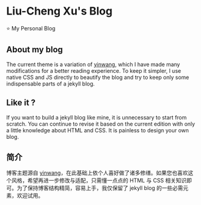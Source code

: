 # Liu-Cheng Xu's Blog
⭐️ My Personal Blog

## About my blog
The current theme is a variation of [yinwang](http://www.yinwang.org/), which I have made many modifications for a better reading experience.
To keep it simpler, I use native CSS and JS directly to beautify the blog and try to keep only some indispensable parts of a jekyll blog.

## Like it ?
If you want to build a jekyll blog like mine, it is unnecessary to start from scratch.
You can continue to revise it based on the current edition with only a little knowledge about HTML and CSS. It is painless to design your own blog.

## 简介
博客主题源自 [yinwang](http://www.yinwang.org/)，在此基础上依个人喜好做了诸多修缮。如果您也喜欢这个风格，希望再进一步修改与适配，只需懂一点点的 HTML 与 CSS 相关知识即可。为了保持博客结构精简，容易上手，我仅保留了 jekyll blog 的一些必需元素，欢迎试用。


